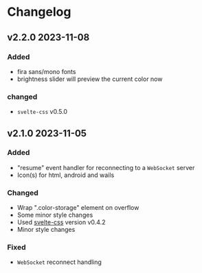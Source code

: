 # Changelog

## v2.2.0 2023-11-08

### Added

- fira sans/mono fonts
- brightness slider will preview the current color now

### changed

- `svelte-css` v0.5.0

## v2.1.0 2023-11-05

### Added

- "resume" event handler for reconnecting to a `WebSocket` server
- Icon(s) for html, android and wails

### Changed

- Wrap ".color-storage" element on overflow
- Some minor style changes
- Used [svelte-css](https://github.knackwurstking/svelte-css.git) version v0.4.2
- Minor style changes

### Fixed

- `WebSocket` reconnect handling

